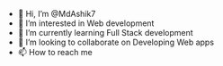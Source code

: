 - 👋 Hi, I’m @MdAshik7
- 👀 I’m interested in Web development
- 🌱 I’m currently learning Full Stack development
- 💞️ I’m looking to collaborate on Developing Web apps
- 📫 How to reach me 

<!---
MdAshik7/MdAshik7 is a ✨ special ✨ repository because its `README.md` (this file) appears on your GitHub profile.
You can click the Preview link to take a look at your changes.
--->
